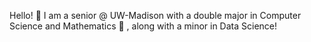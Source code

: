 Hello! 👋 I am a senior @ UW-Madison with a double major in Computer Science and Mathematics 🧮 , along with a minor in Data Science!
